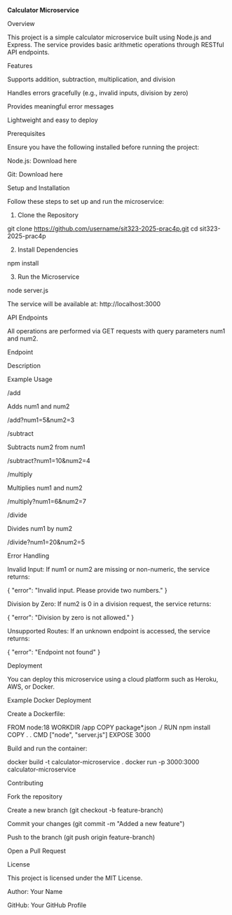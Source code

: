 **Calculator Microservice**

Overview

This project is a simple calculator microservice built using Node.js and Express. The service provides basic arithmetic operations through RESTful API endpoints.

Features

Supports addition, subtraction, multiplication, and division

Handles errors gracefully (e.g., invalid inputs, division by zero)

Provides meaningful error messages

Lightweight and easy to deploy

Prerequisites

Ensure you have the following installed before running the project:

Node.js: Download here

Git: Download here

Setup and Installation

Follow these steps to set up and run the microservice:

1. Clone the Repository

git clone https://github.com/username/sit323-2025-prac4p.git
cd sit323-2025-prac4p

2. Install Dependencies

npm install

3. Run the Microservice

node server.js

The service will be available at: http://localhost:3000

API Endpoints

All operations are performed via GET requests with query parameters num1 and num2.

Endpoint

Description

Example Usage

/add

Adds num1 and num2

/add?num1=5&num2=3

/subtract

Subtracts num2 from num1

/subtract?num1=10&num2=4

/multiply

Multiplies num1 and num2

/multiply?num1=6&num2=7

/divide

Divides num1 by num2

/divide?num1=20&num2=5

Error Handling

Invalid Input: If num1 or num2 are missing or non-numeric, the service returns:

{ "error": "Invalid input. Please provide two numbers." }

Division by Zero: If num2 is 0 in a division request, the service returns:

{ "error": "Division by zero is not allowed." }

Unsupported Routes: If an unknown endpoint is accessed, the service returns:

{ "error": "Endpoint not found" }

Deployment

You can deploy this microservice using a cloud platform such as Heroku, AWS, or Docker.

Example Docker Deployment

Create a Dockerfile:

FROM node:18
WORKDIR /app
COPY package*.json ./
RUN npm install
COPY . .
CMD ["node", "server.js"]
EXPOSE 3000

Build and run the container:

docker build -t calculator-microservice .
docker run -p 3000:3000 calculator-microservice

Contributing

Fork the repository

Create a new branch (git checkout -b feature-branch)

Commit your changes (git commit -m "Added a new feature")

Push to the branch (git push origin feature-branch)

Open a Pull Request

License

This project is licensed under the MIT License.

Author: Your Name

GitHub: Your GitHub Profile

